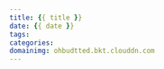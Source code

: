 ```yaml
---
title: {{ title }}
date: {{ date }}
tags:
categories: 
domainimg: ohbudtted.bkt.clouddn.com
---
```

